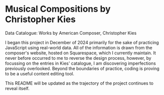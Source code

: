 # Musical Compositions by Christopher Kies
Data Catalogue: Works by American Composer, Christopher Kies

I began this project in December of 2024 primarily for the sake of practicing JavaScript using real-world data. All of the information is drawn from the composer's website, hosted on Squarespace, which I currently maintain. It never before occurred to me to reverse the design process, however, by focussing on the entries in Kies' catalogue, I am discovering imperfections previously overlooked. Beyond the boundaries of practice, coding is proving to be a useful content editing tool.

This README will be updated as the trajectory of the project continues to reveal itself.